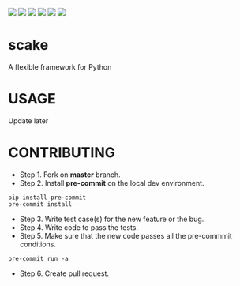 <img src='https://img.shields.io/pypi/l/scake.svg'> <img src='https://img.shields.io/pypi/v/scake.svg'> <img src='https://codecov.io/gh/kyzas/scake/branch/master/graph/badge.svg'> <img src='https://img.shields.io/pypi/dm/scake.svg'> <img src='https://img.shields.io/pypi/pyversions/scake.svg'> <img src='https://img.shields.io/badge/code%20style-black-000000.svg'>

# scake
A flexible framework for Python

# USAGE

Update later

# CONTRIBUTING

* Step 1. Fork on **master** branch.
* Step 2. Install **pre-commit** on the local dev environment.

```
pip install pre-commit
pre-commit install
```

* Step 3. Write test case(s) for the new feature or the bug.
* Step 4. Write code to pass the tests.
* Step 5. Make sure that the new code passes all the pre-commmit conditions.

```
pre-commit run -a
```

* Step 6. Create pull request.
